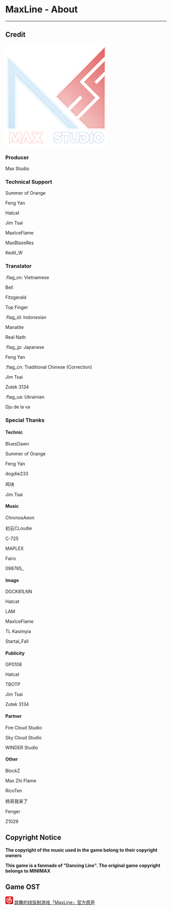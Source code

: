 # MaxLine - About
*****
## Credit
![studio](img/studio.png)

### Producer
Max Studio

### Technical Support
Summer of Orange

Feng Yan

Hatcat

Jim Tsai

MaxIceFlame

MaxBlazeRes

Kedit_W

### Translator
:flag_vn: Vietnamese

Bell

Fitzgerald

Top Finger

:flag_id: Indonesian

Manatite

Real Nath

:flag_jp: Japanese

Feng Yan

:flag_cn: Traditional Chinese (Correction)

Jim Tsai

Zutek 3134

:flag_ua: Ukrainian

Dju de la va

### Special Thanks
#### Technic
BluesDawn

Summer of Orange

Feng Yan

dogdie233

鸡块

Jim Tsai

#### Music
ChronosAeon

初云CLoudie

C-725

MAPLEX

Fairo

098765_

#### Image
DGCK81LNN

Hatcat

LAM

MaxIceFlame

TL Kasimyia

Startal_Fall

#### Publicity
GP0108

Hatcat

TBOTP

Jim Tsai

Zutek 3134

#### Partner
Fire Cloud Studio

Sky Cloud Studio

WINDER Studio

#### Other
BlockZ

Max Zhi Flame

RicoTen

杨哥我来了

Fenger

Z1029

## Copyright Notice
**The copyright of the music used in the game belong to their copyright owners**

**This game is a fanmade of "Dancing Line". The original game copyright belongs to MINIMAX**

## Game OST
![music](img/music.png) [跳舞的线饭制游戏「MaxLine」官方原声](https://music.163.com/djradio?id=1004185369 "NetEase Cloud Music")